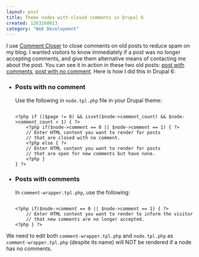 ```yaml
--- 
layout: post
title: Theme nodes with closed comments in Drupal 6
created: 1263160013
category: "Web Development"
---
```

<p>I use <a href="http://drupal.org/project/commentcloser">Comment Closer</a> to close comments on old posts to reduce spam on my blog. I wanted visitors to know immediately if a post was no longer accepting comments, and give them alternative means of contacting me about the post. You can see it in action in these two old posts: <a href="http://nimbupani.com/is-the-future-of-communication-twitter.html">post with comments</a>, <a href="http://nimbupani.com/my-first-entry-to-css-gallery-site.html">post with no comment</a>. Here is how I did this in Drupal 6:</p>
<ul>
	<li>
 	 <h3>Posts with no comment</h3>
		<p>Use the following in <code>node.tpl.php</code> file in your Drupal theme: </p> 
<pre><code>
&lt;?php if (($page != 0) &amp;&amp; isset($node-&gt;comment_count) &amp;&amp; $node-&gt;comment_count &lt; 1) { ?&gt;	
	&lt;?php if($node-&gt;comment == 0 || $node-&gt;comment == 1) { ?&gt;
	// Enter HTML content you want to render for posts
	// that are closed with no comment.
	&lt;?php else { ?&gt;
	// Enter HTML content you want to render for posts
	// that are open for new comments but have none.
	&lt;?php } 
} ?&gt; </code></pre> 	
	</li> 
	<li>
		<h3>Posts with comments</h3>
		<p>In <code>comment-wrapper.tpl.php</code>, use the following: </p>
		<pre><code>
&lt;?php if($node-&gt;comment == 0 || $node-&gt;comment == 1) { ?&gt;
	// Enter HTML content you want to render to inform the visitor
	// that new comments are no longer accepted.
&lt;?php } ?&gt;  </code></pre>
	</li>
</ul>  
<p>We need to edit both <code>comment-wrapper.tpl.php</code> and <code>node.tpl.php</code> as <code>comment-wrapper.tpl.php</code> (despite its name) will NOT be rendered if a node has no comments. </p>
